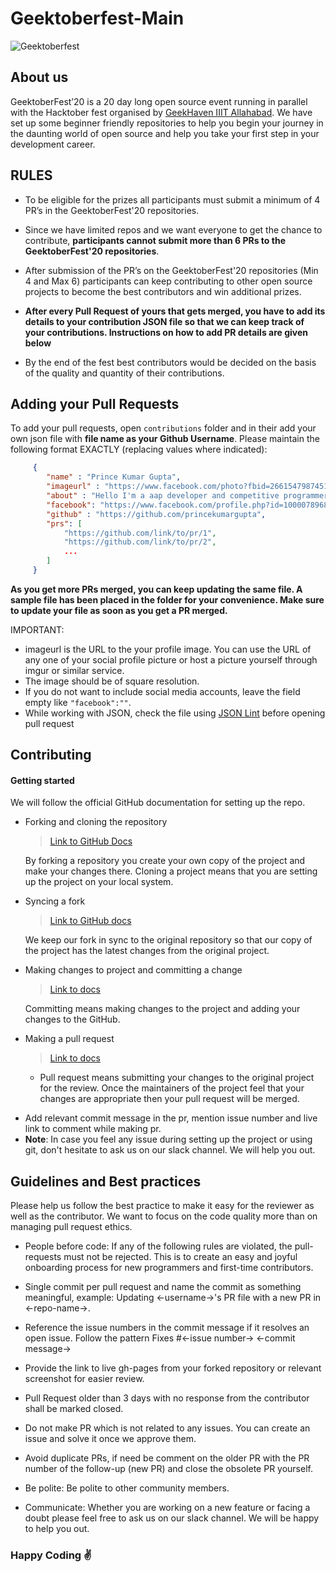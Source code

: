 # Geektoberfest-Main

![Geektoberfest](https://i.imgur.com/iKygvxX.jpg)

## About us

GeektoberFest’20 is a 20 day long open source event running in parallel with the Hacktober fest organised by [GeekHaven IIIT Allahabad](https://geekhaven.iiita.ac.in). We have set up some beginner friendly repositories to help you begin your journey in the daunting world of open source and help you take your first step in your development career. 


## RULES
- To be eligible for the prizes all participants must submit a minimum of 4 PR’s in the GeektoberFest'20 repositories.

- Since we have limited repos and we want everyone to get the chance to contribute, **participants cannot submit more than 6 PRs to the GeektoberFest'20 repositories**.

- After submission of the PR’s on the GeektoberFest'20 repositories (Min 4 and Max 6) participants can keep contributing to other open source projects to become the best contributors and win additional prizes.

- **After every Pull Request of yours that gets merged, you have to add its details to your contribution JSON file so that we can keep track of your contributions. Instructions on how to add PR details are given below**

- By the end of the fest best contributors would be decided on the basis of the quality and quantity of their contributions.

## Adding your Pull Requests

To add your pull requests, open `contributions` folder and in their add your own json file with **file name as your Github Username**. Please maintain the following format EXACTLY (replacing values where indicated):
```json
     {
        "name" : "Prince Kumar Gupta",
        "imageurl" : "https://www.facebook.com/photo?fbid=2661547987451736&set=a.1387549354851612",
        "about" : "Hello I'm a aap developer and competitive programmer",
        "facebook": "https://www.facebook.com/profile.php?id=100007896823792",
        "github" : "https://github.com/princekumargupta",
        "prs": [
            "https://github.com/link/to/pr/1",
            "https://github.com/link/to/pr/2",
            ...
        ]
     }
```
**As you get more PRs merged, you can keep updating the same file. A sample file has been placed in the folder for your convenience. Make sure to update your file as soon as you get a PR merged.**

IMPORTANT:
- imageurl is the URL to the your profile image. You can use the URL of any one of your social profile picture or host a picture yourself through imgur or similar service.
- The image should be of square resolution.
- If you do not want to include social media accounts, leave the field empty like `"facebook":""`.
- While working with JSON, check the file using [JSON Lint](https://jsonlint.com/) before opening pull request

## Contributing

#### Getting started

We will follow the official GitHub documentation for setting up the repo.

- Forking and cloning the repository

  > [Link to GitHub Docs](https://help.github.com/articles/fork-a-repo/#step-2-create-a-local-clone-of-your-fork)

  By forking a repository you create your own copy of the project and make your changes there. Cloning a project means that you are setting up the project on your local system.

- Syncing a fork

  > [Link to GitHub docs](https://help.github.com/articles/syncing-a-fork/)

  We keep our fork in sync to the original repository so that our copy of the project has the latest changes from the original project.

- Making changes to project and committing a change

  > [Link to docs](https://dont-be-afraid-to-commit.readthedocs.io/en/latest/git/commandlinegit.html#commit-your-changes)

  Committing means making changes to the project and adding your changes to the GitHub.

- Making a pull request

  > [Link to docs](https://help.github.com/articles/about-pull-requests/)

  - Pull request means submitting your changes to the original project for the review. Once the maintainers of the project feel that your changes are appropriate then your pull request will be merged.

* Add relevant commit message in the pr, mention issue number and live link to comment while making pr.
* **Note**: In case you feel any issue during setting up the project or using git, don't hesitate to ask us on our slack channel. We will help you out.

## Guidelines and Best practices

Please help us follow the best practice to make it easy for the reviewer as well as the contributor. We want to focus on the code quality more than on managing pull request ethics.

- People before code: If any of the following rules are violated, the pull-requests must not be rejected. This is to create an easy and joyful onboarding process for new programmers and first-time contributors.

- Single commit per pull request and name the commit as something meaningful, example: Updating <-username->'s PR file with a new PR in <-repo-name->.

- Reference the issue numbers in the commit message if it resolves an open issue. Follow the pattern Fixes #<-issue number-> <-commit message->

- Provide the link to live gh-pages from your forked repository or relevant screenshot for easier review.

- Pull Request older than 3 days with no response from the contributor shall be marked closed.

- Do not make PR which is not related to any issues. You can create an issue and solve it once we approve them.

- Avoid duplicate PRs, if need be comment on the older PR with the PR number of the follow-up (new PR) and close the obsolete PR yourself.

- Be polite: Be polite to other community members.

- Communicate: Whether you are working on a new feature or facing a doubt please feel free to ask us on our slack channel. We will be happy to help you out.

### Happy Coding :v:
